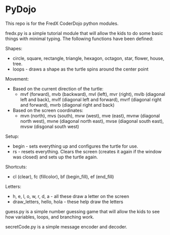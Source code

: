 PyDojo
======
This repo is for the FredX CoderDojo python modules.

fredx.py is a simple tutorial module that will allow the kids to do some basic things with minimal typing.
The following functions have been defined:

Shapes:
 - circle, square, rectangle, triangle, hexagon, octagon, star, flower, house, tree.
 - loops - draws a shape as the turtle spins around the center point

Movement:
 - Based on the current direction of the turtle:
   + mvf (forward), mvb (backward), mvl (left), mvr (right), mvlb (diagonal left and back),
     mvlf (diagonal left and forward), mvrf (diagonal right and forward), mvrb (diagonal right and back)
 - Based on the screen coordinates:
   + mvn (north), mvs (south), mvw (west), mve (east), mvnw (diagonal north west), mvne (diagonal north east),
     mvse (diagonal south east), mvsw (disgonal south west)

Setup:
 - begin - sets everything up and configures the turtle for use.
 - rs - resets everything.  Clears the screen (creates it again if the window was closed) and sets up the turtle again.

Shortcuts:
 - cl (clear), fc (fillcolor), bf (begin_fill), ef (end_fill)

Letters:
 - h, e, l, o, w, r, d, a - all these draw a letter on the screen
 - draw_letters, hello, hola - these help draw the letters


guess.py is a simple number guessing game that will allow the kids to see how variables, loops, and branching work.

secretCode.py is a simple message encoder and decoder.

